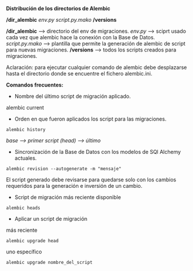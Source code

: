 **Distribución de los directorios de Alembic**

**/dir_alembic**
*env.py*
*script.py.mako*
**/versions**

**/dir_alembic** --> directorio del env de migraciones.
*env.py* --> sciprt usado cada vez que alembic hace la conexión con la Base de Datos.
*script.py.mako* --> plantilla que permite la generación de alembic de script para nuevas migraciones.
**/versions** --> todos los scripts creados para migraciones.

Aclaración: para ejecutar cualquier comando de alembic debe desplazarse hasta el directorio donde se encuentre el fichero alembic.ini.

**Comandos frecuentes:**

* Nombre  del último script de migración aplicado. 

alembic current

* Orden en que fueron aplicados los script para las migraciones.
```
alembic history
```

*base --> primer script 
(head) --> último*

* Sincronización de la Base de Datos con los modelos de SQl Alchemy actuales.

```
alembic revision --autogenerate -m "mensaje"
```

El script generado debe revisarse para quedarse solo con los cambios requeridos para la generación e inversión de un cambio.

* Script de migración más reciente disponible 

```
alembic heads
```

* Aplicar un script de migración 

más reciente

```
alembic upgrade head
``` 

uno específico

```
alembic upgrade nombre_del_script
```

